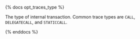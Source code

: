 {% docs opt_traces_type %}

The type of internal transaction. Common trace types are `CALL`, `DELEGATECALL`, and `STATICCALL`.

{% enddocs %}